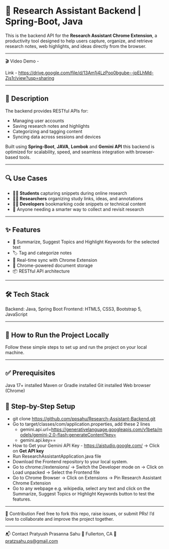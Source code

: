 # 🧠 Research Assistant Backend | Spring-Boot, Java

This is the backend API for the **Research Assistant Chrome Extension**, a productivity tool designed to help users capture, organize, and retrieve research notes, web highlights, and ideas directly from the browser.

---

🎬 Video Demo -

Link - https://drive.google.com/file/d/13Am1j4LzPoo0bgube--jpELhMd-Zjs1r/view?usp=sharing

---

## 🚀 Description

The backend provides RESTful APIs for:

- Managing user accounts
- Saving research notes and highlights
- Categorizing and tagging content
- Syncing data across sessions and devices

Built using **Spring-Boot**, **JAVA**, **Lombok** and  **Gemini API** this backend is optimized for scalability, speed, and seamless integration with browser-based tools.

---

## 🔍 Use Cases

- 🧑‍🎓 **Students** capturing snippets during online research
- 🧑‍💼 **Researchers** organizing study links, ideas, and annotations
- 🧑‍💻 **Developers** bookmarking code snippets or technical content
- 🧠 Anyone needing a smarter way to collect and revisit research

---

## ✨ Features

- 📝 Summarize, Suggest Topics and Highlight Keywords for the selected text
- 🏷️ Tag and categorize notes
- 🔄 Real-time sync with Chrome Extension
- 📁 Chrome-powered document storage
- 📦 RESTful API architecture

---

## 🛠️ Tech Stack
Backend: Java, Spring Boot
Frontend: HTML5, CSS3, Bootstrap 5, JavaScript

---

## 🔧 How to Run the Project Locally
Follow these simple steps to set up and run the project on your local machine.

---

## ✅ Prerequisites
Java 17+ installed
Maven or Gradle installed
Git installed
Web browser (Chrome)

## 📝 Step-by-Step Setup

- git clone https://github.com/ppsahu/Research-Assistant-Backend.git
- Go to target/classes/com/application.properties, add these 2 lines
    - gemini.api.url=https://generativelanguage.googleapis.com/v1beta/models/gemini-2.0-flash:generateContent?key=
    - gemini.api.key==<YOUR GEMINI API KEY>
- How to Get your Gemini API Key - https://aistudio.google.com/ -> Click on **Get API key**
- Run ResearchAssistantApplication.java file
- Download the Frontend repository to your local system.
- Go to chrome://extensions/ -> Switch the Developer mode on -> Click on Load unpacked -> Select the Frontend file 
- Go to Chrome Browser -> Click on Extensions -> Pin Research Assistant Chrome Extension
- Go to any webpage e.g. wikipedia, select any text and click on the Summarize, Suggest Topics or Highlight Keywords button to test the features.

---

🤝 Contribution Feel free to fork this repo, raise issues, or submit PRs! I’d love to collaborate and improve the project together.

---

📬 Contact Pratyush Prasanna Sahu 📍 Fullerton, CA 📧 pratzsahu.ps@gmail.com